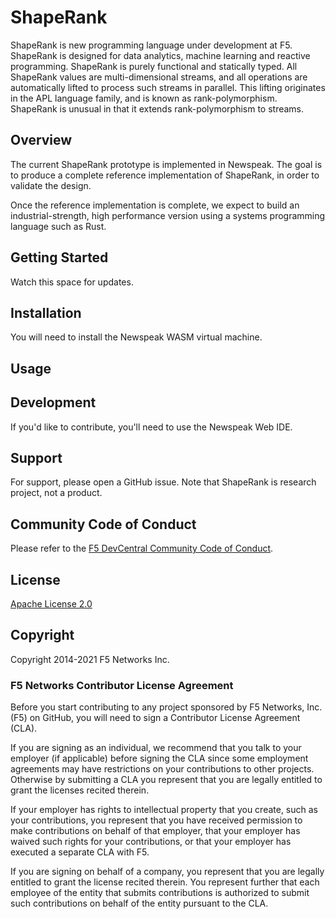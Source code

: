 # ShapeRank

ShapeRank is new programming language under development at F5.  ShapeRank is designed for data analytics, machine learning and reactive programming. ShapeRank is purely functional and statically typed. All ShapeRank values are multi-dimensional streams, and all operations are automatically lifted to process such streams in parallel. This lifting originates in the APL language family, and is known as rank-polymorphism.  ShapeRank is unusual in that it extends  rank-polymorphism to streams.  

## Overview

The current ShapeRank prototype is implemented in Newspeak.
The goal is to produce a complete reference implementation of ShapeRank,
in order to validate the design.

Once the reference implementation is complete, we expect to build
an industrial-strength, high performance version using a systems
programming language such as Rust.


## Getting Started

Watch this space for updates.



## Installation

You will need to install the Newspeak WASM virtual machine.

## Usage



## Development

If you'd like to contribute, you'll need to use the Newspeak Web IDE.


## Support
For support, please open a GitHub issue. Note that ShapeRank is research project, not a product.

## Community Code of Conduct
Please refer to the [F5 DevCentral Community Code of Conduct](code_of_conduct.md).


## License
[Apache License 2.0](LICENSE)

## Copyright
Copyright 2014-2021 F5 Networks Inc.


### F5 Networks Contributor License Agreement

Before you start contributing to any project sponsored by F5 Networks, Inc. (F5) on GitHub, you will need to sign a Contributor License Agreement (CLA).

If you are signing as an individual, we recommend that you talk to your employer (if applicable) before signing the CLA since some employment agreements may have restrictions on your contributions to other projects.
Otherwise by submitting a CLA you represent that you are legally entitled to grant the licenses recited therein.

If your employer has rights to intellectual property that you create, such as your contributions, you represent that you have received permission to make contributions on behalf of that employer, that your employer has waived such rights for your contributions, or that your employer has executed a separate CLA with F5.

If you are signing on behalf of a company, you represent that you are legally entitled to grant the license recited therein.
You represent further that each employee of the entity that submits contributions is authorized to submit such contributions on behalf of the entity pursuant to the CLA.
